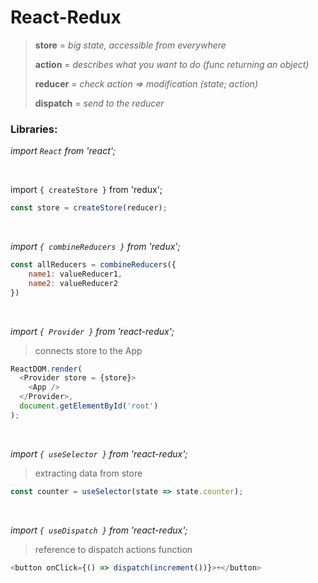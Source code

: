 # React-Redux

> **store** = *big state, accessible from everywhere*
> 
> **action** = *describes what you want to do (func returning an object)*
> 
> **reducer** = *check action => modification (state; action)*
> 
> **dispatch** = *send to the reducer*



### Libraries: 

*import `React` from 'react';*

&nbsp;

import `{ createStore }` from 'redux';
```js
const store = createStore(reducer);
```
&nbsp;

*import `{ combineReducers }` from 'redux';*
```js
const allReducers = combineReducers({
    name1: valueReducer1,
    name2: valueReducer2
})
```
&nbsp;

*import `{ Provider }` from 'react-redux';* 
> connects store to the App
```js
ReactDOM.render(
  <Provider store = {store}>
    <App />
  </Provider>,
  document.getElementById('root')
);
```
&nbsp;

*import `{ useSelector }` from 'react-redux';*  
> extracting data from store
```js
const counter = useSelector(state => state.counter);
```
&nbsp;

*import `{ useDispatch }` from 'react-redux';*
> reference to dispatch actions function
```js
<button onClick={() => dispatch(increment())}>+</button>
```
